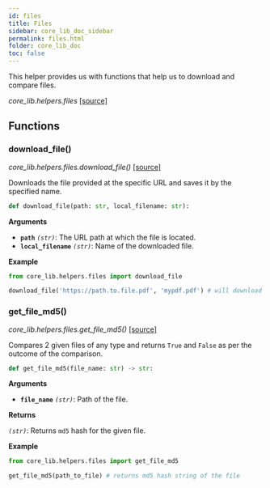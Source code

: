 ```yaml
---
id: files
title: Files
sidebar: core_lib_doc_sidebar
permalink: files.html
folder: core_lib_doc
toc: false
---
```


This helper provides us with functions that help us to download and compare files.

*core_lib.helpers.files* [[source]](https://github.com/shay-te/core-lib/blob/master/core_lib/helpers/files.py)

## Functions

### download_file()

*core_lib.helpers.files.download_file()* [[source]](https://github.com/shay-te/core-lib/blob/master/core_lib/helpers/files.py#L12)

Downloads the file provided at the specific URL and saves it by the specified name.

```python
def download_file(path: str, local_filename: str):
```

**Arguments**

- **`path`** *`(str)`*: The URL path at which the file is located.
- **`local_filename`** *`(str)`*: Name of the downloaded file.

**Example**

```python
from core_lib.helpers.files import download_file

download_file('https://path.to.file.pdf', 'mypdf.pdf') # will download ans save the file by name `mypdf.pdf`
```


### get_file_md5()

*core_lib.helpers.files.get_file_md5()* [[source]](https://github.com/shay-te/core-lib/blob/master/core_lib/helpers/files.py#L21)

Compares 2 given files of any type and returns `True` and `False` as per the outcome of the comparison.

```python
def get_file_md5(file_name: str) -> str:
```

**Arguments**

- **`file_name`** *`(str)`*: Path of the file.

**Returns**

*`(str)`*: Returns `md5` hash for the given file.

**Example**
```python
from core_lib.helpers.files import get_file_md5

get_file_md5(path_to_file) # returns md5 hash string of the file
```
